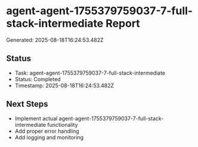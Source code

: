 # agent-agent-1755379759037-7-full-stack-intermediate Report

Generated: 2025-08-18T16:24:53.482Z

## Status
- Task: agent-agent-1755379759037-7-full-stack-intermediate
- Status: Completed
- Timestamp: 2025-08-18T16:24:53.482Z

## Next Steps
- Implement actual agent-agent-1755379759037-7-full-stack-intermediate functionality
- Add proper error handling
- Add logging and monitoring
